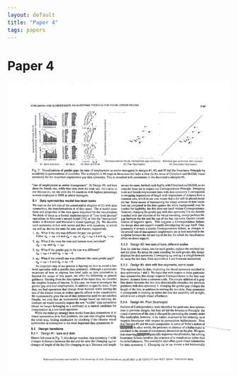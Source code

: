 ```yaml
---
layout: default
title: "Paper 4"
tags: papers
---
```


# Paper 4

<img src="/assets/scans/4.png" alt="Page with chartjunk removed" width="800"/>
